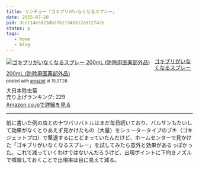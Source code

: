 ```yaml
---
title: キンチョー「ゴキブリがいなくなるスプレー」
date: 2015-07-28
pid: 3cc114e3d23db27b1194b512a912f42e
status: p
tags:
   - home
   - blog
---
```


<div class="amazlet-box" style="margin-bottom:0px;"><div class="amazlet-image" style="float:left;margin:0px 12px 1px 0px;"><a href="http://www.amazon.co.jp/exec/obidos/ASIN/B0081BDLYC/dotimpact-22/ref=nosim/" name="amazletlink" target="_blank"><img src="http://ecx.images-amazon.com/images/I/41O6gQlvUJL._SL160_.jpg" alt="ゴキブリがいなくなるスプレー 200mL (防除用医薬部外品)" style="border: none;" /></a></div><div class="amazlet-info" style="line-height:120%; margin-bottom: 10px"><div class="amazlet-name" style="margin-bottom:10px;line-height:120%"><a href="http://www.amazon.co.jp/exec/obidos/ASIN/B0081BDLYC/dotimpact-22/ref=nosim/" name="amazletlink" target="_blank">ゴキブリがいなくなるスプレー 200mL (防除用医薬部外品)</a><div class="amazlet-powered-date" style="font-size:80%;margin-top:5px;line-height:120%">posted with <a href="http://www.amazlet.com/" title="amazlet" target="_blank">amazlet</a> at 15.07.28</div></div><div class="amazlet-detail">大日本除虫菊 <br />売り上げランキング: 229<br /></div><div class="amazlet-sub-info" style="float: left;"><div class="amazlet-link" style="margin-top: 5px"><a href="http://www.amazon.co.jp/exec/obidos/ASIN/B0081BDLYC/dotimpact-22/ref=nosim/" name="amazletlink" target="_blank">Amazon.co.jpで詳細を見る</a></div></div></div><div class="amazlet-footer" style="clear: left"></div></div>

----

前に書いた例の虫とのナワバリバトルはまだ毎日続いており、バルサンもたいして効果がなくとりあえず見かけたもの（大量）をシュータータイプのブキ（ゴキジェットプロ）で撃退するにとどまっていたんだけど、ホームセンターで見かけた「ゴキブリがいなくなるスプレー」を試してみたら意外と効果があるっぽかった。これで減っていくわけではないんだろうけど、出現ポイントに下向きノズルで噴霧しておくことで出現率は目に見えて減る。
